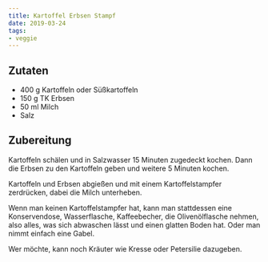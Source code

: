 ```yaml
---
title: Kartoffel Erbsen Stampf
date: 2019-03-24
tags:
- veggie
---
```


## Zutaten
- 400 g 	Kartoffeln oder Süßkartoffeln
- 150 g     TK Erbsen
- 50 ml 	Milch
- Salz

## Zubereitung
Kartoffeln schälen und in Salzwasser 15 Minuten zugedeckt kochen. Dann die Erbsen zu den Kartoffeln geben und weitere 5 Minuten kochen.

Kartoffeln und Erbsen abgießen und mit einem Kartoffelstampfer zerdrücken, dabei die Milch unterheben.

Wenn man keinen Kartoffelstampfer hat, kann man stattdessen eine Konservendose, Wasserflasche, Kaffeebecher, die Olivenölflasche nehmen, also alles, was sich abwaschen lässt und einen glatten Boden hat. Oder man nimmt einfach eine Gabel.

Wer möchte, kann noch Kräuter wie Kresse oder Petersilie dazugeben.
